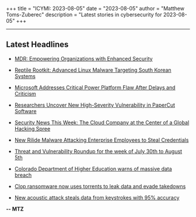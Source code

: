 +++
title = "ICYMI: 2023-08-05"
date = "2023-08-05"
author = "Matthew Toms-Zuberec"
description = "Latest stories in cybersecurity for 2023-08-05"
+++

---------------------------------------------------------------------------
## Latest Headlines
- [MDR: Empowering Organizations with Enhanced Security](https://thehackernews.com/2023/08/mdr-empowering-organizations-with.html)

- [Reptile Rootkit: Advanced Linux Malware Targeting South Korean Systems](https://thehackernews.com/2023/08/reptile-rootkit-advanced-linux-malware.html)

- [Microsoft Addresses Critical Power Platform Flaw After Delays and Criticism](https://thehackernews.com/2023/08/microsoft-addresses-critical-power.html)

- [Researchers Uncover New High-Severity Vulnerability in PaperCut Software](https://thehackernews.com/2023/08/researchers-uncover-new-high-severity.html)

- [Security News This Week: The Cloud Company at the Center of a Global Hacking Spree](https://www.wired.com/story/cloudzy-state-sponsored-hackers-roundup/)

- [New Rilide Malware Attacking Enterprise Employees to Steal Credentials](https://cybersecuritynews.com/rilide-stealer-malware/)

- [Threat and Vulnerability Roundup for the week of July 30th to August 5th](https://cybersecuritynews.com/threat-and-vulnerability-roundup-weekly/)

- [Colorado Department of Higher Education warns of massive data breach](https://www.bleepingcomputer.com/news/security/colorado-department-of-higher-education-warns-of-massive-data-breach/)

- [Clop ransomware now uses torrents to leak data and evade takedowns](https://www.bleepingcomputer.com/news/security/clop-ransomware-now-uses-torrents-to-leak-data-and-evade-takedowns/)

- [New acoustic attack steals data from keystrokes with 95% accuracy](https://www.bleepingcomputer.com/news/security/new-acoustic-attack-steals-data-from-keystrokes-with-95-percent-accuracy/)

**-- MTZ**